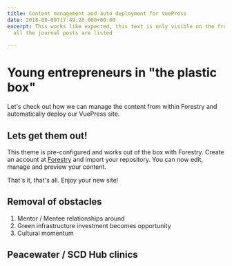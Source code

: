```yaml
---
title: Content management and auto deployment for VuePress
date: 2018-08-09T17:49:28.000+00:00
excerpt: This works like expected, this text is only visible on the front page where
  all the journal posts are listed

---
```

# Young entrepreneurs in "the plastic box"

Let's check out how we can manage the content from within Forestry and automatically deploy our VuePress site.

## Lets get them out!

This theme is pre-configured and works out of the box with Forestry. Create an account at [Forestry](https://forestry.io "Forestry") and import your repository. You can now edit, manage and preview your content.

That's it, that's all. Enjoy your new site!

## Removal of obstacles

1. Mentor / Mentee relationships around 
2. Green infrastructure investment becomes opportunity
3. Cultural momentum 

## **Peacewater / SCD Hub clinics**